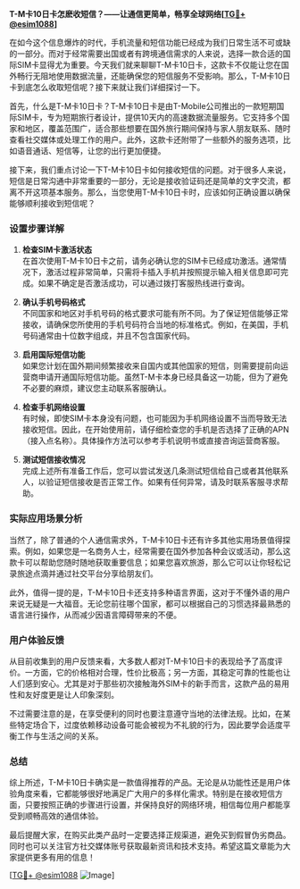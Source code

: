**T-M卡10日卡怎麽收短信？——让通信更简单，畅享全球网络[[TG💪+ @esim1088](https://t.me/s/esim1088)]**

在如今这个信息爆炸的时代，手机流量和短信功能已经成为我们日常生活不可或缺的一部分。而对于经常需要出国或者有跨境通信需求的人来说，选择一款合适的国际SIM卡显得尤为重要。今天我们就来聊聊T-M卡10日卡，这款卡不仅能让您在国外畅行无阻地使用数据流量，还能确保您的短信服务不受影响。那么，T-M卡10日卡到底怎么收取短信呢？接下来就让我们详细探讨一下。

首先，什么是T-M卡10日卡？T-M卡10日卡是由T-Mobile公司推出的一款短期国际SIM卡，专为短期旅行者设计，提供10天内的高速数据流量服务。它支持多个国家和地区，覆盖范围广，适合那些想要在国外旅行期间保持与家人朋友联系、随时查看社交媒体或处理工作的用户。此外，这款卡还附带了一些额外的服务选项，比如语音通话、短信等，让您的出行更加便捷。

接下来，我们重点讨论一下T-M卡10日卡如何接收短信的问题。对于很多人来说，短信是日常沟通中非常重要的一部分，无论是接收验证码还是简单的文字交流，都离不开这项基本服务。那么，当您使用T-M卡10日卡时，应该如何正确设置以确保能够顺利接收到短信呢？

### 设置步骤详解

1. **检查SIM卡激活状态**  
   在首次使用T-M卡10日卡之前，请务必确认您的SIM卡已经成功激活。通常情况下，激活过程非常简单，只需将卡插入手机并按照提示输入相关信息即可完成。如果不确定是否激活成功，可以通过拨打客服热线进行查询。

2. **确认手机号码格式**  
   不同国家和地区对手机号码的格式要求可能有所不同。为了保证短信能够正常接收，请确保您所使用的手机号码符合当地的标准格式。例如，在美国，手机号码通常由十位数字组成，并且不包含国家代码。

3. **启用国际短信功能**  
   如果您计划在国外期间频繁接收来自国内或其他国家的短信，则需要提前向运营商申请开通国际短信功能。虽然T-M卡本身已经具备这一功能，但为了避免不必要的麻烦，建议您主动联系客服确认。

4. **检查手机网络设置**  
   有时候，即使SIM卡本身没有问题，也可能因为手机网络设置不当而导致无法接收短信。因此，在开始使用前，请仔细检查您的手机是否选择了正确的APN（接入点名称）。具体操作方法可以参考手机说明书或直接咨询运营商客服。

5. **测试短信接收情况**  
   完成上述所有准备工作后，您可以尝试发送几条测试短信给自己或者其他联系人，以验证短信接收是否正常工作。如果有任何异常，请及时联系客服寻求帮助。

### 实际应用场景分析

当然了，除了普通的个人通信需求外，T-M卡10日卡还有许多其他实用场景值得探索。例如，如果您是一名商务人士，经常需要在国外参加各种会议或活动，那么这款卡可以帮助您随时随地获取重要信息；如果您喜欢旅游，那么它可以让你轻松记录旅途点滴并通过社交平台分享给朋友们。

此外，值得一提的是，T-M卡10日卡还支持多种语言界面，这对于不懂外语的用户来说无疑是一大福音。无论您前往哪个国家，都可以根据自己的习惯选择最熟悉的语言进行操作，从而减少因语言障碍带来的不便。

### 用户体验反馈

从目前收集到的用户反馈来看，大多数人都对T-M卡10日卡的表现给予了高度评价。一方面，它的价格相对合理，性价比极高；另一方面，其稳定可靠的性能也让人们感到安心。尤其是对于那些初次接触海外SIM卡的新手而言，这款产品的易用性和友好度更是让人印象深刻。

不过需要注意的是，在享受便利的同时也要注意遵守当地的法律法规。比如，在某些特定场合下，过度依赖移动设备可能会被视为不礼貌的行为，因此要学会适度平衡工作与生活之间的关系。

### 总结

综上所述，T-M卡10日卡确实是一款值得推荐的产品。无论是从功能性还是用户体验角度来看，它都能够很好地满足广大用户的多样化需求。特别是在接收短信方面，只要按照正确的步骤进行设置，并保持良好的网络环境，相信每位用户都能享受到顺畅高效的通信体验。

最后提醒大家，在购买此类产品时一定要选择正规渠道，避免买到假冒伪劣商品。同时也可以关注官方社交媒体账号获取最新资讯和技术支持。希望这篇文章能为大家提供更多有用的信息！

[[TG💪+ @esim1088](https://t.me/s/esim1088) ![Image](https://i.postimg.cc/4NQfJmqS/Snipaste-2025-05-13-00-14-12.png)]